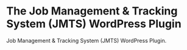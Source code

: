 # The Job Management &amp; Tracking System (JMTS) WordPress Plugin
Job Management &amp; Tracking System (JMTS) WordPress Plugin.
